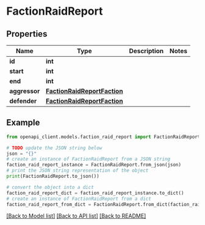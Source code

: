 # FactionRaidReport


## Properties

Name | Type | Description | Notes
------------ | ------------- | ------------- | -------------
**id** | **int** |  | 
**start** | **int** |  | 
**end** | **int** |  | 
**aggressor** | [**FactionRaidReportFaction**](FactionRaidReportFaction.md) |  | 
**defender** | [**FactionRaidReportFaction**](FactionRaidReportFaction.md) |  | 

## Example

```python
from openapi_client.models.faction_raid_report import FactionRaidReport

# TODO update the JSON string below
json = "{}"
# create an instance of FactionRaidReport from a JSON string
faction_raid_report_instance = FactionRaidReport.from_json(json)
# print the JSON string representation of the object
print(FactionRaidReport.to_json())

# convert the object into a dict
faction_raid_report_dict = faction_raid_report_instance.to_dict()
# create an instance of FactionRaidReport from a dict
faction_raid_report_from_dict = FactionRaidReport.from_dict(faction_raid_report_dict)
```
[[Back to Model list]](../README.md#documentation-for-models) [[Back to API list]](../README.md#documentation-for-api-endpoints) [[Back to README]](../README.md)


